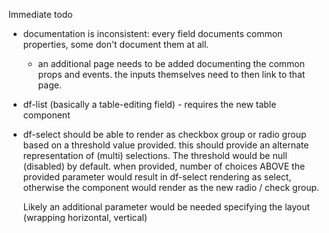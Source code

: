 Immediate todo

- documentation is inconsistent: every field documents common properties, some don't document them at all.
  - an additional page needs to be added documenting the common props and events. the inputs themselves need to then
    link to that page.

- df-list (basically a table-editing field) - requires the new table component
- df-select should be able to render as checkbox group or radio group based on a threshold value provided.
  this should provide an alternate representation of (multi) selections. The threshold would be null (disabled) by 
  default. when provided, number of choices ABOVE the provided parameter would result in df-select rendering as select,
  otherwise the component would render as the new radio / check group. 
  
  Likely an additional parameter would be needed specifying the layout (wrapping horizontal, vertical)
